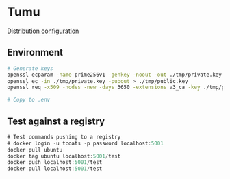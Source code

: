 # Tumu

[Distribution configuration](https://distribution.github.io/distribution/about/configuration/)

## Environment

```bash
# Generate keys
openssl ecparam -name prime256v1 -genkey -noout -out ./tmp/private.key
openssl ec -in ./tmp/private.key -pubout > ./tmp/public.key
openssl req -x509 -nodes -new -days 3650 -extensions v3_ca -key ./tmp/private.key -out ./tmp/ca.key -subj "/C=NZ/CN=Tumu Distribution"

# Copy to .env
```

## Test against a registry

```javascript
# Test commands pushing to a registry
# docker login -u tcoats -p password localhost:5001
docker pull ubuntu
docker tag ubuntu localhost:5001/test
docker push localhost:5001/test
docker pull localhost:5001/test
```

